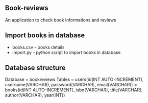 ## Book-reviews
An application to check book informations and reviews

## Import books in database
* books.csv - books details
* import.py - python script to import books in database

## Database structure
Database = bookreviews
Tables = users(id(INT AUTO-INCREMENT), username(VARCHAR), password(VARCHAR), email(VARCHAR))
       = books(id(INT AUTO-INCREMENT), isbn(VARCHAR), title(VARCHAR), author(VARCHAR), year(INT))
